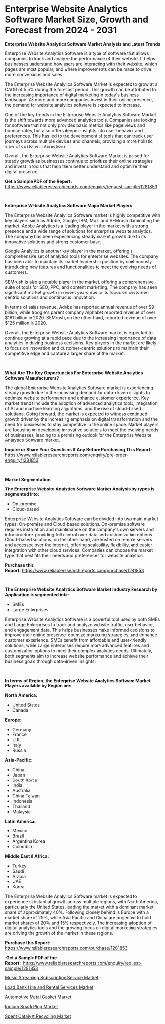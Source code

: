 <p><h1>Enterprise Website Analytics Software Market Size, Growth and Forecast from 2024 - 2031</h1></p><p><strong>Enterprise Website Analytics Software Market Analysis and Latest Trends</strong></p>
<p><p>Enterprise Website Analytics Software is a type of software that allows companies to track and analyze the performance of their website. It helps businesses understand how users are interacting with their website, which pages are most popular, and where improvements can be made to drive more conversions and sales.</p><p>The Enterprise Website Analytics Software Market is expected to grow at a CAGR of 5.5% during the forecast period. This growth can be attributed to the increasing importance of digital marketing in today's business landscape. As more and more companies invest in their online presence, the demand for website analytics software is expected to increase.</p><p>One of the key trends in the Enterprise Website Analytics Software Market is the shift towards more advanced analytics tools. Companies are looking for software that not only provides basic metrics like page views and bounce rates, but also offers deeper insights into user behavior and preferences. This has led to the development of tools that can track user journeys across multiple devices and channels, providing a more holistic view of customer interactions.</p><p>Overall, the Enterprise Website Analytics Software Market is poised for steady growth as businesses continue to prioritize their online strategies and invest in tools that help them better understand and optimize their digital presence.</p></p>
<p><strong>Get a Sample PDF of the Report:&nbsp;</strong> <a href="https://www.reliableresearchreports.com/enquiry/request-sample/1281853">https://www.reliableresearchreports.com/enquiry/request-sample/1281853</a></p>
<p>&nbsp;</p>
<p><strong>Enterprise Website Analytics Software Major Market Players</strong></p>
<p><p>The Enterprise Website Analytics Software market is highly competitive with key players such as Adobe, Google, IBM, Moz, and SEMrush dominating the market. Adobe Analytics is a leading player in the market with a strong presence and a wide range of solutions for enterprise website analytics. The company has been experiencing steady market growth due to its innovative solutions and strong customer base.</p><p>Google Analytics is another key player in the market, offering a comprehensive set of analytics tools for enterprise websites. The company has been able to maintain its market leadership position by continuously introducing new features and functionalities to meet the evolving needs of customers.</p><p>SEMrush is also a notable player in the market, offering a comprehensive suite of tools for SEO, PPC, and content marketing. The company has seen significant market growth in recent years due to its focus on customer-centric solutions and continuous innovation.</p><p>In terms of sales revenue, Adobe has reported annual revenue of over $9 billion, while Google's parent company Alphabet reported revenue of over $161 billion in 2020. SEMrush, on the other hand, reported revenue of over $125 million in 2020.</p><p>Overall, the Enterprise Website Analytics Software market is expected to continue growing at a rapid pace due to the increasing importance of data analytics in driving business decisions. Key players in the market are likely to focus on innovation and customer-centric solutions to maintain their competitive edge and capture a larger share of the market.</p></p>
<p>&nbsp;</p>
<p><strong>What Are The Key Opportunities For Enterprise Website Analytics Software Manufacturers?</strong></p>
<p><p>The global Enterprise Website Analytics Software market is experiencing steady growth due to the increasing demand for data-driven insights to optimize website performance and enhance customer experience. Key market trends include the adoption of advanced analytics tools, integration of AI and machine learning algorithms, and the rise of cloud-based solutions. Going forward, the market is expected to witness continued growth driven by the increasing emphasis on digital transformation and the need for businesses to stay competitive in the online space. Market players are focusing on developing innovative solutions to meet the evolving needs of businesses, leading to a promising outlook for the Enterprise Website Analytics Software market.</p></p>
<p><strong>Inquire or Share Your Questions If Any Before Purchasing This Report:</strong> <a href="https://www.reliableresearchreports.com/enquiry/pre-order-enquiry/1281853">https://www.reliableresearchreports.com/enquiry/pre-order-enquiry/1281853</a></p>
<p>&nbsp;</p>
<p><strong>Market Segmentation</strong></p>
<p><strong>The Enterprise Website Analytics Software Market Analysis by types is segmented into:</strong></p>
<p><ul><li>On-premise</li><li>Cloud-based</li></ul></p>
<p><p>Enterprise Website Analytics Software can be divided into two main market types: On-premise and Cloud-based solutions. On-premise software requires installation and maintenance on the company's own servers and infrastructure, providing full control over data and customization options. Cloud-based solutions, on the other hand, are hosted on remote servers and accessed over the internet, offering scalability, flexibility, and easier integration with other cloud services. Companies can choose the market type that best fits their needs and preferences for website analytics.</p></p>
<p><strong>Purchase this Report:&nbsp;</strong><a href="https://www.reliableresearchreports.com/purchase/1281853">https://www.reliableresearchreports.com/purchase/1281853</a></p>
<p>&nbsp;</p>
<p><strong>The Enterprise Website Analytics Software Market Industry Research by Application is segmented into:</strong></p>
<p><ul><li>SMEs</li><li>Large Enterprises</li></ul></p>
<p><p>Enterprise Website Analytics Software is a powerful tool used by both SMEs and Large Enterprises to track and analyze website traffic, user behavior, and engagement data. This helps businesses make informed decisions to improve their online presence, optimize marketing strategies, and enhance customer experience. SMEs benefit from affordable and user-friendly solutions, while Large Enterprises require more advanced features and customization options to meet their complex analytics needs. Ultimately, both segments aim to increase website performance and achieve their business goals through data-driven insights.</p></p>
<p>&nbsp;</p>
<p><strong>In terms of Region, the Enterprise Website Analytics Software Market Players available by Region are:</strong></p>
<p>
    <p> <strong> North America: </strong>
        <ul>
            <li>United States</li>
            <li>Canada</li>
        </ul>
        </p> 
    <p> <strong> Europe: </strong>
        <ul>
            <li>Germany</li>
            <li>France</li>
            <li>U.K.</li>
            <li>Italy</li>
            <li>Russia</li>
        </ul>
        </p> 
    <p> <strong> Asia-Pacific: </strong>
        <ul>
            <li>China</li>
            <li>Japan</li>
            <li>South Korea</li>
            <li>India</li>
            <li>Australia</li>
            <li>China Taiwan</li>
            <li>Indonesia</li>
            <li>Thailand</li>
            <li>Malaysia</li>
        </ul>
        </p> 
    <p> <strong> Latin America: </strong>
        <ul>
            <li>Mexico</li>
            <li>Brazil</li>
            <li>Argentina Korea</li>
            <li>Colombia</li>
        </ul>
        </p> 
    <p> <strong> Middle East & Africa: </strong>
        <ul>
            <li>Turkey</li>
            <li>Saudi</li>
            <li>Arabia</li>
            <li>UAE</li>
            <li>Korea</li>
        </ul>
    </p>
    </p>
<p><p>The Enterprise Website Analytics Software market is expected to experience substantial growth across multiple regions, with North America, particularly the United States, leading the market with a dominant market share of approximately 40%. Following closely behind is Europe with a market share of 25%, while Asia Pacific and China are projected to hold market shares of 20% and 15% respectively. The increasing adoption of digital analytics tools and the growing focus on digital marketing strategies are driving the growth of the market in these regions.</p></p>
<p><strong>Purchase this Report: </strong><a href="https://www.reliableresearchreports.com/purchase/1281853">https://www.reliableresearchreports.com/purchase/1281853</a></p>
<p>&nbsp;<strong>Get a Sample PDF of the Report:&nbsp;&nbsp;</strong><a href="https://www.reliableresearchreports.com/enquiry/request-sample/1281853">https://www.reliableresearchreports.com/enquiry/request-sample/1281853</a></p>
<p><strong></strong></p>
<p><p><a href="https://github.com/joannesouthgate/Market-Research-Report-List-2/blob/main/music-streaming-subscription-service-market.md">Music Streaming Subscription Service Market</a></p><p><a href="https://github.com/sofayahoo2023/Market-Research-Report-List-3/blob/main/load-bank-hire-and-rental-services-market.md">Load Bank Hire and Rental Services Market</a></p><p><a href="https://issuu.com/reportprime-2/docs/automotive-metal-gasket-market-size-2030.pptx">Automotive Metal Gasket Market</a></p><p><a href="https://issuu.com/reportprime-2/docs/iridium-spark-plug-market-size-2030.pptx">Iridium Spark Plug Market</a></p><p><a href="https://medium.com/@noelkunzei1/spent-catalyst-recycling-market-competitive-analysis-market-trends-and-forecast-to-2031-e114ff303ebe">Spent Catalyst Recycling Market</a></p></p>
